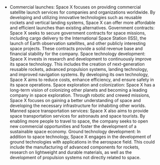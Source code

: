   - Commercial launches: Space X focuses on providing commercial satellite launch services for companies and organizations worldwide. By developing and utilizing innovative technologies such as reusable rockets and vertical landing systems, Space X can offer more affordable and efficient launches than existing alternatives.
   Government contracts: Space X seeks to secure government contracts for space missions, including cargo delivery to the International Space Station (ISS), the launch of Earth observation satellites, and other publicly interesting space projects. These contracts provide a solid revenue base and financial stability for the company.
   Space technology development: Space X invests in research and development to continuously improve its space technology. This includes the creation of next-generation reusable rockets, advanced propulsion systems, landing technology, and improved navigation systems. By developing its own technology, Space X aims to reduce costs, enhance efficiency, and ensure safety in its space operations.
   Space exploration and colonization: Space X has a long-term vision of colonizing other planets and becoming a leading company in space exploration. Through robotic and crewed missions, Space X focuses on gaining a better understanding of space and developing the necessary infrastructure for inhabiting other worlds.
   Manned space transportation services: Space X also aims to provide space transportation services for astronauts and space tourists. By enabling more people to travel to space, the company seeks to open new commercial opportunities and foster the development of a sustainable space economy.
   Ground technology development: In addition to space technology, Space X engages in the development of ground technologies with applications in the aerospace field. This could include the manufacturing of advanced components for rockets, research on lightweight and durable materials, as well as the development of propulsion systems not directly related to space.

